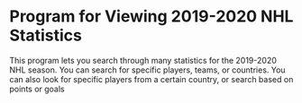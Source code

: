 # Program for Viewing 2019-2020 NHL Statistics

This program lets you search through many statistics for the 2019-2020 NHL season. You can search for specific players, teams, or countries. You can also look for specific players from a certain country, or search based on points or goals
